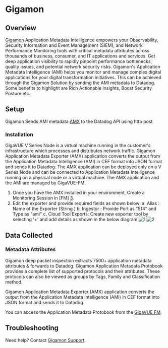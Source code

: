 # Gigamon

## Overview
[Gigamon][1]  Application Metadata Intelligence empowers your Observability, Security Information and Event Management (SIEM), and Network Performance Monitoring tools with critical metadata attributes across thousands of business, consumer, and IT applications and services. Get deep application visibility to rapidly pinpoint performance bottlenecks, quality issues, and potential network security risks. Gigamon's Application Metadata Intelligence (AMI) helps you monitor and manage complex digital applications for your digital transformation initiatives. This can be achieved through the Gigamon Solution by sending the AMI metadata to Datadog. Some benefits to highlight are Rich Actionable Insights, Boost Security Posture etc.



## Setup
Gigamon Sends AMI metadata [AMX][2] to the Datadog API using http post. 

### Installation

GigaVUE V Series Node is a virtual machine running in the customer's infrastructure which processes and distributes network traffic.  Gigamon Application Metadata Exporter (AMX) application converts the output from the Application Metadata Intelligence (AMI) in CEF format into JSON format and sends it to Datadog. The AMX application can be deployed only on a V Series Node and can be connected to Application Metadata Intelligence running on a physical node or a virtual machine. The AMX application and the AMI are managed by GigaVUE-FM. 

1. Once you have the AMX installed in your environment, Create a Monitoring Session  in [FM] [3]. 
2. Edit the exporter and provide required fields as shown below:
    a. Alias : Name of the Exporter (String )
    b. Ingestor : Provide Port as "514" and Type as "ami"
    c. Cloud Tool Exports: Create new exporter tool by selecting '+' and add details as shown in the below diagram 
    ![1](https://raw.githubusercontent.com/DataDog/integrations-extras/master/gigamon/images/images/gigamon1.png)
    ![2](https://raw.githubusercontent.com/DataDog/integrations-extras/master/gigamon/images/images/gigamon2.png)
    

## Data Collected

### Metadata Attributes
Gigamon deep packet inspection extracts 7500+ application metadata attributes & forwards to Datadog. Gigamon Application Metadata Protobook provides a complete list of supported protocols and their attributes. These protocols can also be viewed as groups by Tags, Family and Classification method. 

Gigamon Application Metadata Exporter (AMX) application converts the output from the Application Metadata Intelligence (AMI) in CEF format into JSON format and sends it to Datadog.

You can access the Application Metadata Protobook from the [GigaVUE FM][4].

## Troubleshooting
Need help? Contact [Gigamon Support][5].

[1]: http://gigamon.com
[2]: https://docs.gigamon.com/doclib66/Content/GV-Cloud-V-Series-Applications/AMX_intro.html
[3]: https://docs.gigamon.com/doclib66/Content/GigaVUE_Cloud_Suites.html?tocpath=GigaVUE%20Cloud%20Suite%7C_____0
[4]: https://docs.gigamon.com/doclib66/Content/GV-GigaSMART/Application%20Protocol%20Bundle.html
[5]: https://www.gigamon.com/support/support-and-services/contact-support.html

